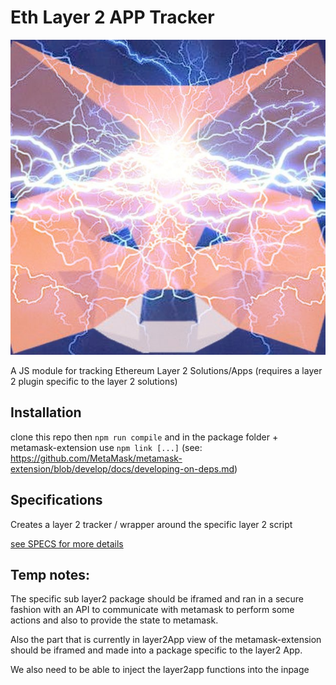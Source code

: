# Eth Layer 2 APP Tracker 

<p align="center">
  <img src="https://raw.githubusercontent.com/Bunjin/eth-layer2App-tracker/develop/metamask-lightning.jpg">
</p>


A JS module for tracking Ethereum Layer 2 Solutions/Apps (requires a layer 2 plugin specific to the layer 2 solutions)




## Installation

clone this repo
then `npm run compile` and in the package folder + metamask-extension use `npm link [...]` (see: https://github.com/MetaMask/metamask-extension/blob/develop/docs/developing-on-deps.md)

## Specifications

Creates a layer 2 tracker / wrapper around the specific layer 2 script

[see SPECS for more details](SPECS.md)


## Temp notes:

The specific sub layer2 package should be iframed and ran in a secure fashion with an API to communicate with metamask to perform some actions and also to provide the state to metamask.

Also the part that is currently in layer2App view of the metamask-extension should be iframed and made into a package specific to the layer2 App.

We also need to be able to inject the layer2app functions into the inpage
